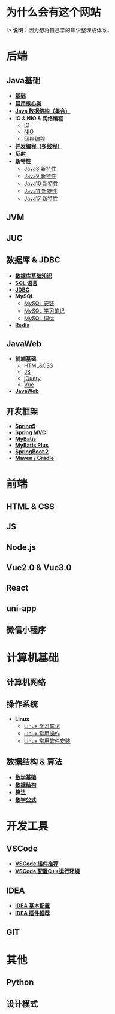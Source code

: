 
# 为什么会有这个网站

!> <b>说明</b>：因为想将自己学的知识整理成体系。

# 后端

## Java基础

* [**基础**](docs/Java/Base/base.md)
* [**常用核心类**](docs/Java/Base/commonClass.md)
* [**Java 数据结构（集合）**](docs/Java/Base/collection.md)
* **IO & NIO & 网络编程**
  * [IO](docs/Java/Base/IO.md)
  * [NIO](docs/Java/Base/NIO.md)
  * [网络编程](docs/Java/Base/NetworkProgramming.md)
* [**并发编程（多线程）**](docs/Java/Base/concurrent.md)
* [**反射**](docs/Java/Base/reflection.md)
* **新特性**
  * [Java8 新特性](docs/Java/Base/newFeatures/Java8.md)
  * [Java9 新特性](docs/Java/Base/newFeatures/Java9.md)
  * [Java10 新特性](docs/docs/Java/Base/newFeatures/Java10.md)
  * [Java11 新特性](docs/Java/Base/newFeatures/Java11.md)
  * [Java17 新特性](docs/Java/Base/newFeatures/Java12.md)

## JVM

## JUC

## 数据库 & JDBC

* [**数据库基础知识**](docs/Database/DBBase.md)
* [**SQL 语言**](docs/Database/SQL.md)
* [**JDBC**](docs/Database/JDBC.md)
* **MySQL**
  * [MySQL 安装](docs/Database/MySQLInstall.md)
  * [MySQL 学习笔记](docs/Database/MySQLNote.md)
  * [MySQL 调优](docs/C/C-Code.md)
* [**Redis**](docs/Database/Redis.md)

## JavaWeb

* **前端基础**
  * [HTML&CSS](docs/Database/MySQLInstall.md)
  * [JS](docs/Database/MySQLNote.md)
  * [jQuery](docs/C/C-Code.md)
  * [Vue](docs/C/C-Code.md)
* [**JavaWeb**](docs/Database/DBBase.md)

## 开发框架

* [**Spring5**](C/C-Code.md)
* [**Spring MVC**](C/C-Code.md)
* [**MyBatis**](C/C-Code.md)
* [**MyBatis Plus**](C/C-Code.md)
* [**SpringBoot 2**](C/C-Code.md)
* [**Maven / Gradle**](C/C-Code.md)

# 前端

## HTML & CSS

## JS

## Node.js

## Vue2.0 & Vue3.0

## React

## uni-app

## 微信小程序

# 计算机基础

## 计算机网络

## 操作系统

* **Linux**
  * [Linux 学习笔记](C/C-Code.md)
  * [Linux 常用操作](C/C-Code.md)
  * [Linux 常用软件安装](C/C-Code.md)

## 数据结构 & 算法

* [**数学基础**](C/C-Code.md)
* [**数据结构**](C/C-Code.md)
* [**算法**](C/C-Code.md)
* [**数学公式**](docs/Math/Math.md)

# 开发工具

## VSCode

* [**VSCode 插件推荐**](docs/Java/Base/newFeatures/Java12.md)
* [**VSCode 配置C++运行环境**](docs/Java/Base/newFeatures/Java12.md)

## IDEA
* [**IDEA 基本配置**](Java/Base/newFeatures/Java12.md)
* [**IDEA 插件推荐**](Java/Base/newFeatures/Java12.md)

## GIT

# 其他

## Python 

## 设计模式